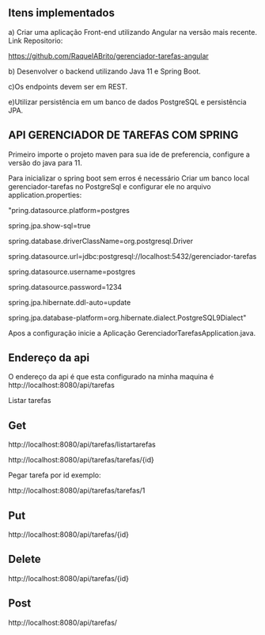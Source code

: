 ## Itens implementados

a) Criar uma aplicação Front-end utilizando Angular na versão mais recente. Link Repositorio:

https://github.com/RaquelABrito/gerenciador-tarefas-angular

b) Desenvolver o backend utilizando Java 11 e Spring Boot.

c)Os endpoints devem ser em REST.

e)Utilizar persistência em um banco de dados PostgreSQL e persistência JPA.



## API GERENCIADOR DE TAREFAS COM SPRING 
Primeiro importe o projeto maven para sua ide de preferencia, configure a versão do java para 11.

Para inicializar o spring boot sem erros é necessário Criar um banco local gerenciador-tarefas
no PostgreSql e configurar ele no arquivo application.properties: 


"pring.datasource.platform=postgres

spring.jpa.show-sql=true

spring.database.driverClassName=org.postgresql.Driver

spring.datasource.url=jdbc:postgresql://localhost:5432/gerenciador-tarefas

spring.datasource.username=postgres

spring.datasource.password=1234

spring.jpa.hibernate.ddl-auto=update

spring.jpa.database-platform=org.hibernate.dialect.PostgreSQL9Dialect"



Apos a configuração inicie a Aplicação GerenciadorTarefasApplication.java.

## Endereço da api

O endereço da api é que esta configurado na minha maquina é http://localhost:8080/api/tarefas

Listar tarefas


## Get

http://localhost:8080/api/tarefas/listartarefas

http://localhost:8080/api/tarefas/tarefas/{id}

Pegar tarefa por id exemplo:

http://localhost:8080/api/tarefas/tarefas/1

## Put

http://localhost:8080/api/tarefas/{id}

## Delete

 http://localhost:8080/api/tarefas/{id}

## Post
http://localhost:8080/api/tarefas/




